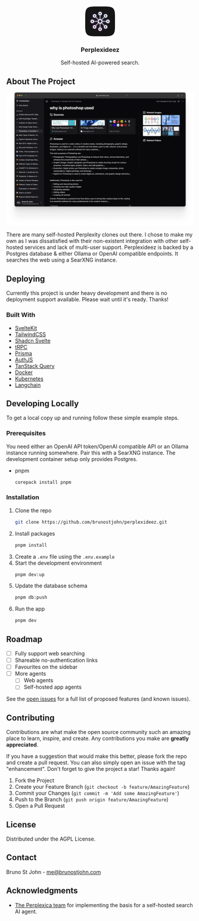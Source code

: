 
<br/>
<div align="center">
<a href="static/favicon.png">
<img src="static/favicon.png" alt="Logo" width="80" height="80">
</a>
<h3 align="center">Perplexideez</h3>
<p align="center">
Self-hosted AI-powered search.
<!-- <br/>
<br/> -->
<!-- <a href="https://github.com/ShaanCoding/ReadME-Generator/issues/new?labels=bug&template=bug-report---.md">Report Bug</a> ·
<a href="https://github.com/ShaanCoding/ReadME-Generator/issues/new?labels=enhancement&template=feature-request---.md">Request Feature</a> -->
</p>
</div>

## About The Project

![Screenshot](/browser.png)

There are many self-hosted Perplexity clones out there. I chose to make my own as I was dissatisfied with their non-existent integration with other self-hosted services and lack of multi-user support. Perplexideez is backed by a Postgres database & either Ollama or OpenAI compatible endpoints. It searches the web using a SearXNG instance.

## Deploying

Currently this project is under heavy development and there is no deployment support available. Please wait until it's ready. Thanks!

### Built With

- [SvelteKit](https://svelte.dev)
- [TailwindCSS](https://tailwindcss.com/)
- [Shadcn Svelte](https://www.shadcn-svelte.com/)
- [tRPC](https://trpc.io/)
- [Prisma](https://www.prisma.io/)
- [AuthJS](https://authjs.dev/)
- [TanStack Query](https://tanstack.com/query)
- [Docker](https://docker.com/)
- [Kubernetes](https://kubernetes.io)
- [Langchain](https://langchain.com)

## Developing Locally

To get a local copy up and running follow these simple example steps.

### Prerequisites

You need either an OpenAI API token/OpenAI compatible API or an Ollama instance running somewhere. Pair this with a SearXNG instance. The development container setup only provides Postgres.

- pnpm
  ```sh
  corepack install pnpm
  ```
### Installation

1. Clone the repo
   ```sh
   git clone https://github.com/brunostjohn/perplexideez.git
   ```
2. Install packages
   ```sh
   pnpm install
   ```
3. Create a `.env` file using the `.env.example`
4. Start the development environment
   ```sh
   pnpm dev:up
   ```
5. Update the database schema
   ```sh
   pnpm db:push
   ```
6. Run the app
   ```sh
   pnpm dev
   ```

## Roadmap

- [ ] Fully support web searching
- [ ] Shareable no-authentication links
- [ ] Favourites on the sidebar
- [ ] More agents
  - [ ] Web agents
  - [ ] Self-hosted app agents

See the [open issues](https://github.com/ShaanCoding/ReadME-Generator/issues) for a full list of proposed features (and known issues).
## Contributing

Contributions are what make the open source community such an amazing place to learn, inspire, and create. Any contributions you make are **greatly appreciated**.

If you have a suggestion that would make this better, please fork the repo and create a pull request. You can also simply open an issue with the tag "enhancement".
Don't forget to give the project a star! Thanks again!

1. Fork the Project
2. Create your Feature Branch (`git checkout -b feature/AmazingFeature`)
3. Commit your Changes (`git commit -m 'Add some AmazingFeature'`)
4. Push to the Branch (`git push origin feature/AmazingFeature`)
5. Open a Pull Request

## License

Distributed under the AGPL License.

## Contact

Bruno St John - me@brunostjohn.com

## Acknowledgments

- [The Perplexica team](https://github.com/ItzCrazyKns/Perplexica) for implementing the basis for a self-hosted search AI agent.
